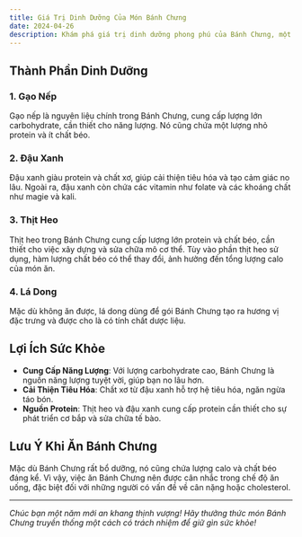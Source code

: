 ```yaml
---
title: Giá Trị Dinh Dưỡng Của Món Bánh Chưng
date: 2024-04-26
description: Khám phá giá trị dinh dưỡng phong phú của Bánh Chưng, một món ăn truyền thống của Việt Nam được thưởng thức trong dịp Tết Nguyên Đán, và cách món ăn này đóng góp vào một chế độ ăn uống cân bằng.
---
```


## Thành Phần Dinh Dưỡng

### 1. Gạo Nếp

Gạo nếp là nguyên liệu chính trong Bánh Chưng, cung cấp lượng lớn carbohydrate, cần thiết cho năng lượng. Nó cũng chứa một lượng nhỏ protein và ít chất béo.

### 2. Đậu Xanh

Đậu xanh giàu protein và chất xơ, giúp cải thiện tiêu hóa và tạo cảm giác no lâu. Ngoài ra, đậu xanh còn chứa các vitamin như folate và các khoáng chất như magie và kali.

### 3. Thịt Heo

Thịt heo trong Bánh Chưng cung cấp lượng lớn protein và chất béo, cần thiết cho việc xây dựng và sửa chữa mô cơ thể. Tùy vào phần thịt heo sử dụng, hàm lượng chất béo có thể thay đổi, ảnh hưởng đến tổng lượng calo của món ăn.

### 4. Lá Dong

Mặc dù không ăn được, lá dong dùng để gói Bánh Chưng tạo ra hương vị đặc trưng và được cho là có tính chất dược liệu.

## Lợi Ích Sức Khỏe

- **Cung Cấp Năng Lượng**: Với lượng carbohydrate cao, Bánh Chưng là nguồn năng lượng tuyệt vời, giúp bạn no lâu hơn.
- **Cải Thiện Tiêu Hóa**: Chất xơ từ đậu xanh hỗ trợ hệ tiêu hóa, ngăn ngừa táo bón.
- **Nguồn Protein**: Thịt heo và đậu xanh cung cấp protein cần thiết cho sự phát triển cơ bắp và sửa chữa tế bào.

## Lưu Ý Khi Ăn Bánh Chưng

Mặc dù Bánh Chưng rất bổ dưỡng, nó cũng chứa lượng calo và chất béo đáng kể. Vì vậy, việc ăn Bánh Chưng nên được cân nhắc trong chế độ ăn uống, đặc biệt đối với những người có vấn đề về cân nặng hoặc cholesterol.

---

_Chúc bạn một năm mới an khang thịnh vượng! Hãy thưởng thức món Bánh Chưng truyền thống một cách có trách nhiệm để giữ gìn sức khỏe!_

